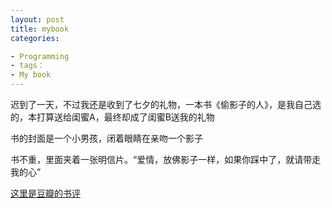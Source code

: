 ```yaml
---
layout: post
title: mybook
categories:

- Programming
- tags：
- My book
---
```


迟到了一天，不过我还是收到了七夕的礼物，一本书《偷影子的人》，是我自己选的，本打算送给闺蜜A，最终却成了闺蜜B送我的礼物

书的封面是一个小男孩，闭着眼睛在亲吻一个影子

书不重，里面夹着一张明信片。“爱情，放佛影子一样，如果你踩中了，就请带走我的心”

[这里是豆瓣的书评](http://book.douban.com/subject/10763902/)

